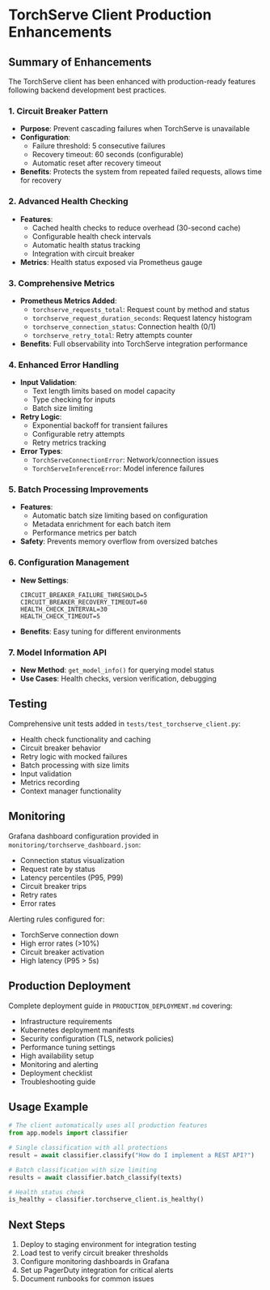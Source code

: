 # TorchServe Client Production Enhancements

## Summary of Enhancements

The TorchServe client has been enhanced with production-ready features following backend development best practices.

### 1. Circuit Breaker Pattern
- **Purpose**: Prevent cascading failures when TorchServe is unavailable
- **Configuration**: 
  - Failure threshold: 5 consecutive failures
  - Recovery timeout: 60 seconds (configurable)
  - Automatic reset after recovery timeout
- **Benefits**: Protects the system from repeated failed requests, allows time for recovery

### 2. Advanced Health Checking
- **Features**:
  - Cached health checks to reduce overhead (30-second cache)
  - Configurable health check intervals
  - Automatic health status tracking
  - Integration with circuit breaker
- **Metrics**: Health status exposed via Prometheus gauge

### 3. Comprehensive Metrics
- **Prometheus Metrics Added**:
  - `torchserve_requests_total`: Request count by method and status
  - `torchserve_request_duration_seconds`: Request latency histogram
  - `torchserve_connection_status`: Connection health (0/1)
  - `torchserve_retry_total`: Retry attempts counter
- **Benefits**: Full observability into TorchServe integration performance

### 4. Enhanced Error Handling
- **Input Validation**: 
  - Text length limits based on model capacity
  - Type checking for inputs
  - Batch size limiting
- **Retry Logic**: 
  - Exponential backoff for transient failures
  - Configurable retry attempts
  - Retry metrics tracking
- **Error Types**:
  - `TorchServeConnectionError`: Network/connection issues
  - `TorchServeInferenceError`: Model inference failures

### 5. Batch Processing Improvements
- **Features**:
  - Automatic batch size limiting based on configuration
  - Metadata enrichment for each batch item
  - Performance metrics per batch
- **Safety**: Prevents memory overflow from oversized batches

### 6. Configuration Management
- **New Settings**:
  ```env
  CIRCUIT_BREAKER_FAILURE_THRESHOLD=5
  CIRCUIT_BREAKER_RECOVERY_TIMEOUT=60
  HEALTH_CHECK_INTERVAL=30
  HEALTH_CHECK_TIMEOUT=5
  ```
- **Benefits**: Easy tuning for different environments

### 7. Model Information API
- **New Method**: `get_model_info()` for querying model status
- **Use Cases**: Health checks, version verification, debugging

## Testing

Comprehensive unit tests added in `tests/test_torchserve_client.py`:
- Health check functionality and caching
- Circuit breaker behavior
- Retry logic with mocked failures
- Batch processing with size limits
- Input validation
- Metrics recording
- Context manager functionality

## Monitoring

Grafana dashboard configuration provided in `monitoring/torchserve_dashboard.json`:
- Connection status visualization
- Request rate by status
- Latency percentiles (P95, P99)
- Circuit breaker trips
- Retry rates
- Error rates

Alerting rules configured for:
- TorchServe connection down
- High error rates (>10%)
- Circuit breaker activation
- High latency (P95 > 5s)

## Production Deployment

Complete deployment guide in `PRODUCTION_DEPLOYMENT.md` covering:
- Infrastructure requirements
- Kubernetes deployment manifests
- Security configuration (TLS, network policies)
- Performance tuning settings
- High availability setup
- Monitoring and alerting
- Deployment checklist
- Troubleshooting guide

## Usage Example

```python
# The client automatically uses all production features
from app.models import classifier

# Single classification with all protections
result = await classifier.classify("How do I implement a REST API?")

# Batch classification with size limiting
results = await classifier.batch_classify(texts)

# Health status check
is_healthy = classifier.torchserve_client.is_healthy()
```

## Next Steps

1. Deploy to staging environment for integration testing
2. Load test to verify circuit breaker thresholds
3. Configure monitoring dashboards in Grafana
4. Set up PagerDuty integration for critical alerts
5. Document runbooks for common issues